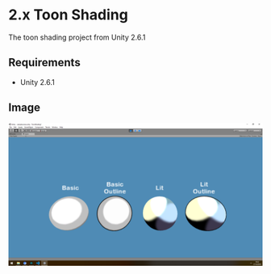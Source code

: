# 2.x Toon Shading
The toon shading project from Unity 2.6.1

## Requirements
- Unity 2.6.1

## Image
![Image of project](https://github.com/OldUnityDemos/Screenshots/blob/master/2.x-ToonShading.png)